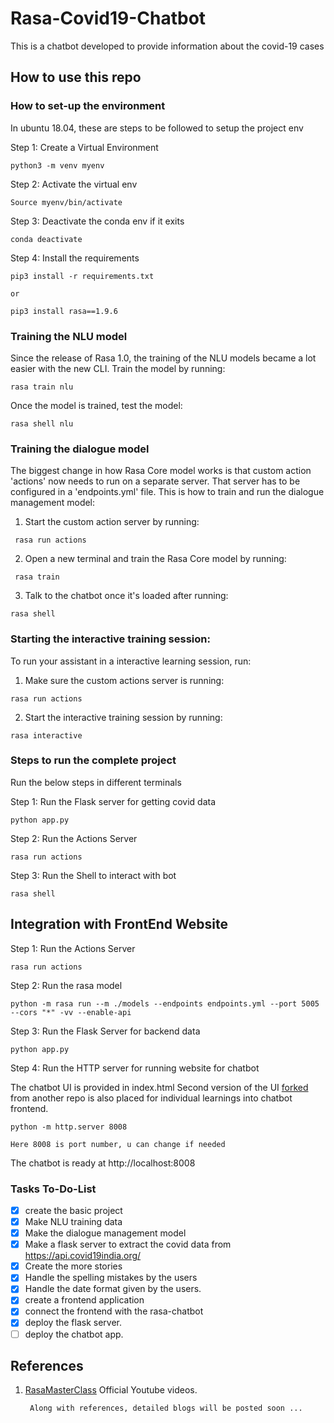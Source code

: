 # Rasa-Covid19-Chatbot
This is a chatbot developed to provide information about the covid-19 cases

## How to use this repo

### How to set-up the environment

In ubuntu 18.04, these are steps to be followed to setup the project env

Step 1: Create a Virtual Environment

    python3 -m venv myenv

Step 2: Activate the virtual env 

    Source myenv/bin/activate

Step 3: Deactivate the conda env if it exits

    conda deactivate

Step 4: Install the requirements 

    pip3 install -r requirements.txt

    or 

    pip3 install rasa==1.9.6


### Training the NLU model

Since the release of Rasa 1.0, the training of the NLU models became a lot easier with the new CLI. Train the model by running:  

    rasa train nlu

Once the model is trained, test the model:

    rasa shell nlu

### Training the dialogue model

The biggest change in how Rasa Core model works is that custom action 'actions' now needs to run on a separate server. That server has to be configured in a 'endpoints.yml' file.  This is how to train and run the dialogue management model:  
1. Start the custom action server by running:  

``` rasa run actions```  

2. Open a new terminal and train the Rasa Core model by running:  

``` rasa train```  
 
3. Talk to the chatbot once it's loaded after running:  

```rasa shell```  


### Starting the interactive training session:

To run your assistant in a interactive learning session, run:
1. Make sure the custom actions server is running:  

```rasa run actions```  

2. Start the interactive training session by running:  

```rasa interactive```  


### Steps to run the complete project

Run the below steps in different terminals

Step 1: Run the Flask server for getting covid data

    python app.py

Step 2: Run the Actions Server 

    rasa run actions

Step 3: Run the Shell to interact with bot

    rasa shell


## Integration with FrontEnd Website

Step 1: Run the Actions Server

    rasa run actions

Step 2: Run the rasa model

    python -m rasa run --m ./models --endpoints endpoints.yml --port 5005 --cors "*" -vv --enable-api

Step 3: Run the Flask Server for backend data

    python app.py

Step 4: Run the HTTP server for running website for chatbot  

The chatbot UI is provided in index.html 
Second version of the UI [forked](https://github.com/JiteshGaikwad/Chatbot-Widget) from another repo is also placed for individual learnings into chatbot frontend.

    python -m http.server 8008

    Here 8008 is port number, u can change if needed

The chatbot is ready at http://localhost:8008


### Tasks To-Do-List


- [x] create the basic project 
- [x] Make NLU training data
- [x] Make the dialogue management model
- [x] Make a flask server to extract the covid data from https://api.covid19india.org/
- [x] Create the more stories
- [x] Handle the spelling mistakes by the users
- [x] Handle the date format given by the users.
- [x] create a frontend application 
- [x] connect the frontend with the rasa-chatbot
- [x] deploy the flask server.
- [ ] deploy the chatbot app.

## References

1. [RasaMasterClass](https://www.youtube.com/channel/UCJ0V6493mLvqdiVwOKWBODQ) Official Youtube videos.

        Along with references, detailed blogs will be posted soon ...


